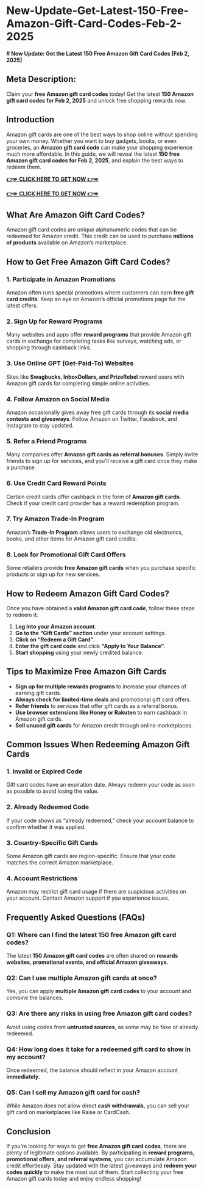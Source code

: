 # New-Update-Get-Latest-150-Free-Amazon-Gift-Card-Codes-Feb-2-2025
**# New Update: Get the Latest 150 Free Amazon Gift Card Codes [Feb 2, 2025]**

## **Meta Description:**
Claim your **free Amazon gift card codes** today! Get the latest **150 Amazon gift card codes for Feb 2, 2025** and unlock free shopping rewards now.

## **Introduction**
Amazon gift cards are one of the best ways to shop online without spending your own money. Whether you want to buy gadgets, books, or even groceries, an **Amazon gift card code** can make your shopping experience much more affordable. In this guide, we will reveal the latest **150 free Amazon gift card codes for Feb 2, 2025**, and explain the best ways to redeem them.

**[👉⏩ CLICK HERE TO GET NOW 👉⏩](https://jahanhubspot.com/amazon/)**

**[👉⏩ CLICK HERE TO GET NOW 👉⏩](https://jahanhubspot.com/amazon/)**

## **What Are Amazon Gift Card Codes?**
Amazon gift card codes are unique alphanumeric codes that can be redeemed for Amazon credit. This credit can be used to purchase **millions of products** available on Amazon’s marketplace.

## **How to Get Free Amazon Gift Card Codes?**

### **1. Participate in Amazon Promotions**
Amazon often runs special promotions where customers can earn **free gift card credits**. Keep an eye on Amazon’s official promotions page for the latest offers.

### **2. Sign Up for Reward Programs**
Many websites and apps offer **reward programs** that provide Amazon gift cards in exchange for completing tasks like surveys, watching ads, or shopping through cashback links.

### **3. Use Online GPT (Get-Paid-To) Websites**
Sites like **Swagbucks, InboxDollars, and PrizeRebel** reward users with Amazon gift cards for completing simple online activities.

### **4. Follow Amazon on Social Media**
Amazon occasionally gives away free gift cards through its **social media contests and giveaways**. Follow Amazon on Twitter, Facebook, and Instagram to stay updated.

### **5. Refer a Friend Programs**
Many companies offer **Amazon gift cards as referral bonuses**. Simply invite friends to sign up for services, and you’ll receive a gift card once they make a purchase.

### **6. Use Credit Card Reward Points**
Certain credit cards offer cashback in the form of **Amazon gift cards**. Check if your credit card provider has a reward redemption program.

### **7. Try Amazon Trade-In Program**
Amazon’s **Trade-In Program** allows users to exchange old electronics, books, and other items for Amazon gift card credits.

### **8. Look for Promotional Gift Card Offers**
Some retailers provide **free Amazon gift cards** when you purchase specific products or sign up for new services.

## **How to Redeem Amazon Gift Card Codes?**
Once you have obtained a **valid Amazon gift card code**, follow these steps to redeem it:

1. **Log into your Amazon account**.
2. **Go to the “Gift Cards” section** under your account settings.
3. **Click on “Redeem a Gift Card”**.
4. **Enter the gift card code** and click **“Apply to Your Balance”**.
5. **Start shopping** using your newly credited balance.

## **Tips to Maximize Free Amazon Gift Cards**
- **Sign up for multiple rewards programs** to increase your chances of earning gift cards.
- **Always check for limited-time deals** and promotional gift card offers.
- **Refer friends** to services that offer gift cards as a referral bonus.
- **Use browser extensions like Honey or Rakuten** to earn cashback in Amazon gift cards.
- **Sell unused gift cards** for Amazon credit through online marketplaces.

## **Common Issues When Redeeming Amazon Gift Cards**

### **1. Invalid or Expired Code**
Gift card codes have an expiration date. Always redeem your code as soon as possible to avoid losing the value.

### **2. Already Redeemed Code**
If your code shows as “already redeemed,” check your account balance to confirm whether it was applied.

### **3. Country-Specific Gift Cards**
Some Amazon gift cards are region-specific. Ensure that your code matches the correct Amazon marketplace.

### **4. Account Restrictions**
Amazon may restrict gift card usage if there are suspicious activities on your account. Contact Amazon support if you experience issues.

## **Frequently Asked Questions (FAQs)**

### **Q1: Where can I find the latest 150 free Amazon gift card codes?**
The latest **150 Amazon gift card codes** are often shared on **rewards websites, promotional events, and official Amazon giveaways**.

### **Q2: Can I use multiple Amazon gift cards at once?**
Yes, you can apply **multiple Amazon gift card codes** to your account and combine the balances.

### **Q3: Are there any risks in using free Amazon gift card codes?**
Avoid using codes from **untrusted sources**, as some may be fake or already redeemed.

### **Q4: How long does it take for a redeemed gift card to show in my account?**
Once redeemed, the balance should reflect in your Amazon account **immediately**.

### **Q5: Can I sell my Amazon gift card for cash?**
While Amazon does not allow direct **cash withdrawals**, you can sell your gift card on marketplaces like Raise or CardCash.

## **Conclusion**
If you’re looking for ways to get **free Amazon gift card codes**, there are plenty of legitimate options available. By participating in **reward programs, promotional offers, and referral systems**, you can accumulate Amazon credit effortlessly. Stay updated with the latest giveaways and **redeem your codes quickly** to make the most out of them. Start collecting your free Amazon gift cards today and enjoy endless shopping!

